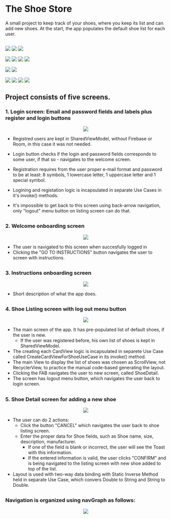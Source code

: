 # The Shoe Store

A small project to keep track of your shoes, where you keep its list and can add new shoes. At the start, the app populates the default shoe list for each user.

##


<img src="https://img.shields.io/badge/kotlin-1C2149?style=for-the-badge&logo=kotlin&logoColor=orange"/>  <img src="https://img.shields.io/badge/Clean-Architecture-1C2149?style=for-the-badge&logo=kotlin&logoColor=orange"/>  <img src="https://img.shields.io/badge/Two way-data binding-1C2149?style=for-the-badge&logo=kotlin&logoColor=orange"/>

<img src="https://img.shields.io/badge/live-data-1C2149?style=for-the-badge&logo=google&logoColor=blue"/>  <img src="https://img.shields.io/badge/MVVM-SharedViewModel-1C2149?style=for-the-badge&logo=google&logoColor=blue"/>  <img src="https://img.shields.io/badge/Nav-Component-1C2149?style=for-the-badge&logo=google&logoColor=blue"/>  <img src="https://img.shields.io/badge/Card-View-1C2149?style=for-the-badge&logo=google&logoColor=blue"/>

<img src="https://img.shields.io/badge/git-1C2149?style=for-the-badge&logo=github&logoColor=#181717"/>  <img src="https://img.shields.io/badge/github-1C2149?style=for-the-badge&logo=github&logoColor=#181717"/>
 
<img src="https://img.shields.io/badge/Dynamic ScrollView-1C2149?style=for-the-badge&logo=ScrollReveal&logoColor=7F52FF"/>  <img src="https://img.shields.io/badge/Code generated View-1C2149?style=for-the-badge&logo=v&logoColor=7F52FF"/>  <img src="https://img.shields.io/badge/Toolbar-1C2149?style=for-the-badge&logo=Bandcamp&logoColor=7F52FF"/>  <img src="https://img.shields.io/badge/Custom registration and login-1C2149?style=for-the-badge&logo=lospec&logoColor=7F52FF"/>

##

## Project consists of five screens.

### 1. Login screen: Email and password fields and labels plus register and login buttons

<p align="center"><img src="https://i.postimg.cc/Wz721hGx/Screenshot-20230126-174925.png"/></p>

- Registred users are kept in SharedViewModel, without Firebase or Room, in this case it was not needed.

- Login button checks if the login and password fields corresponds to some user, if that so - navigates to the welcome screen.

- Registration requires from the user proper e-mail format and password to be at least: 8 symbols, 1 lowercase letter, 1 uppercase letter and 1 special symbol.

- Logining and registation logic is incapsulated in separate Use Cases in it's invoke() methods.

- It's impossible to get back to this screen using back-arrow navigation, only "logout" menu button on listing screen can do that.

##

### 2. Welcome onboarding screen

<p align="center"><img src="https://i.postimg.cc/Hn6fN54W/Screenshot-20230126-174937.png"/></p>

- The user is navigated to this screen when succesfully logged in
- Clicking the "GO TO INSTRUCTIONS" button navigates the user to screen with instructions.

##

### 3. Instructions onboarding screen

<p align="center"><img src="https://i.postimg.cc/G2q73RBq/Screenshot-20230126-174945.png"/></p>

- Short description of what the app does.

##

### 4. Shoe Listing screen with log out menu button

<p align="center"><img src="https://i.postimg.cc/PfvY5h8J/Screenshot-20230126-175158.png"/></p>

- The main screen of the app. It has pre-populated list of default shoes, if the user is new.
  - If the user was registered before, his own list of shoes is kept in SharedViewModel.
- The creating each CardView logic is incapsulated in separete Use Case called CreateCardViewForShoeUseCase in its invoke() method.
- The main View to display the list of shoes was chosen as ScrollView, not RecyclerView, to practice the manual code-based generating the layout.
- Clicking the FAB navigates the user to new screen, called ShoeDetail. 
- The screen has logout menu button, which navigates the user back to login screen.

##

### 5. Shoe Detail screen for adding a new shoe

<p align="center"><img src="https://i.postimg.cc/Njq4cFJQ/Screenshot-20230126-175151.png"/></p>

- The user can do 2 actions: 
  - Click the button "CANCEL" which navigates the user back to shoe listing screen.
  - Enter the proper data for Shoe fields, such as Shoe name, size, description, manufacturer. 
    - If one of the field is blank or incorrect, the user will see the Toast with this information.
    - If the entered information is valid, the user clicks "CONFIRM" and is being navigated to the listing screen with new shoe added to top of the list.
- Layout is used with two-way data binding with Static Inverse Method held in separate Use Case, which convers Double to String and String to Double.

##

### Navigation is organized using navGraph as follows:

<p align="center"><img src="https://i.postimg.cc/Vv9Vytq0/Screenshot-2.jpg"/></p>
